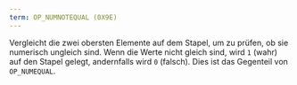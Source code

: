 ```yaml
---
term: OP_NUMNOTEQUAL (0X9E)
---
```


Vergleicht die zwei obersten Elemente auf dem Stapel, um zu prüfen, ob sie numerisch ungleich sind. Wenn die Werte nicht gleich sind, wird `1` (wahr) auf den Stapel gelegt, andernfalls wird `0` (falsch). Dies ist das Gegenteil von `OP_NUMEQUAL`.
